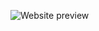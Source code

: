 ![Website preview](https://github.com/user-attachments/assets/484f45d2-fa59-4bea-a74a-6b7095dca385)

